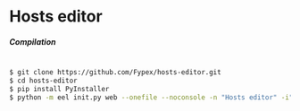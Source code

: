 # Hosts editor

##### Compilation
#
```sh
$ git clone https://github.com/Fypex/hosts-editor.git
$ cd hosts-editor
$ pip install PyInstaller
$ python -m eel init.py web --onefile --noconsole -n "Hosts editor" -i"logo.ico"
```
